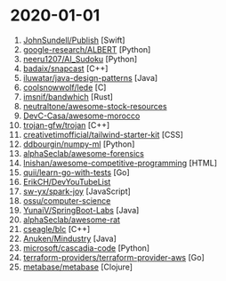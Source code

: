 # 2020-01-01

1. [JohnSundell/Publish](https://github.com/JohnSundell/Publish "A static site generator for Swift developers") [Swift]
2. [google-research/ALBERT](https://github.com/google-research/ALBERT "ALBERT: A Lite BERT for Self-supervised Learning of Language Representations") [Python]
3. [neeru1207/AI_Sudoku](https://github.com/neeru1207/AI_Sudoku "GUI based Smart Sudoku Solver that tries to extract a sudoku puzzle from a photo and solve it") [Python]
4. [badaix/snapcast](https://github.com/badaix/snapcast "Synchronous multi-room audio player") [C++]
5. [iluwatar/java-design-patterns](https://github.com/iluwatar/java-design-patterns "Design patterns implemented in Java") [Java]
6. [coolsnowwolf/lede](https://github.com/coolsnowwolf/lede "Lean's OpenWrt source") [C]
7. [imsnif/bandwhich](https://github.com/imsnif/bandwhich "Terminal bandwidth utilization tool (formerly known as what)") [Rust]
8. [neutraltone/awesome-stock-resources](https://github.com/neutraltone/awesome-stock-resources "🌇 A collection of links for free stock photography, video and Illustration websites") 
9. [DevC-Casa/awesome-morocco](https://github.com/DevC-Casa/awesome-morocco "👩‍💻 🇲🇦List of awesome Moroccan things for developers 🇲🇦👨🏻‍💻") 
10. [trojan-gfw/trojan](https://github.com/trojan-gfw/trojan "An unidentifiable mechanism that helps you bypass GFW.") [C++]
11. [creativetimofficial/tailwind-starter-kit](https://github.com/creativetimofficial/tailwind-starter-kit "Tailwind Starter Kit a beautiful extension for TailwindCSS, Free and Open Source") [CSS]
12. [ddbourgin/numpy-ml](https://github.com/ddbourgin/numpy-ml "Machine learning, in numpy") [Python]
13. [alphaSeclab/awesome-forensics](https://github.com/alphaSeclab/awesome-forensics "Awesome Forensics Resources. Almost 300 open source forensics tools, and 600 blog posts about forensics.") 
14. [lnishan/awesome-competitive-programming](https://github.com/lnishan/awesome-competitive-programming "💎 A curated list of awesome Competitive Programming, Algorithm and Data Structure resources") [HTML]
15. [quii/learn-go-with-tests](https://github.com/quii/learn-go-with-tests "Learn Go with test-driven development") [Go]
16. [ErikCH/DevYouTubeList](https://github.com/ErikCH/DevYouTubeList "List of Development YouTube Channels") 
17. [sw-yx/spark-joy](https://github.com/sw-yx/spark-joy "✨😂easy ways to add design flair, user delight, and whimsy to your product.") [JavaScript]
18. [ossu/computer-science](https://github.com/ossu/computer-science "🎓 Path to a free self-taught education in Computer Science!") 
19. [YunaiV/SpringBoot-Labs](https://github.com/YunaiV/SpringBoot-Labs "Spring Boot 2.X 专栏更新中，未来更新 Spring Cloud Alibaba 。欢迎胖友 Star 一波") [Java]
20. [alphaSeclab/awesome-rat](https://github.com/alphaSeclab/awesome-rat "Open source RAT collection, and RAT analysis blog/video collection.") 
21. [cseagle/blc](https://github.com/cseagle/blc "Integrate Ghidra's decompiler as an Ida plugin") [C++]
22. [Anuken/Mindustry](https://github.com/Anuken/Mindustry "A sandbox tower defense game") [Java]
23. [microsoft/cascadia-code](https://github.com/microsoft/cascadia-code "This is a fun, new monospaced font that includes programming ligatures and is designed to enhance the modern look and feel of the Windows Terminal.") [Python]
24. [terraform-providers/terraform-provider-aws](https://github.com/terraform-providers/terraform-provider-aws "Terraform AWS provider") [Go]
25. [metabase/metabase](https://github.com/metabase/metabase "The simplest, fastest way to get business intelligence and analytics to everyone in your company 😋") [Clojure]
